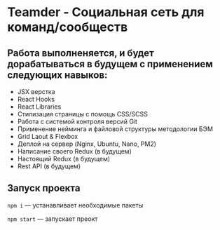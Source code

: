 # Teamder - Социальная сеть для команд/сообществ

## Работа выполненяется, и будет дорабатываться в будущем с применением следующих навыков:
- JSX верстка
- React Hooks
- React Libraries
- Стилизация страницы с помощь CSS/SCSS
- Работа с системой контроля версий Git
- Применение нейминга и файловой структуры методологии БЭМ
- Grid Laout & Flexbox
- Деплой на сервер (Nginx, Ubuntu, Nano, PM2)
- Написание своего Redux (в будущем)
- Настоящий Redux (в будущем)
- Rest API (в будущем)

## Запуск проекта

`npm i` — устанавливает необходимые пакеты

`npm start` — запускает преокт
